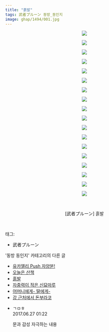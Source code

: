 ```yaml
---
title: "흙발"
tags: 武者プルーン 동방_동인지
image: ghap/1494/001.jpg
---
```

<div class="article">
<p style="text-align: center; clear: none; float: none;"><img src="{{ site.nasurl }}/ghap/1494/001.jpg"/></p>
<p style="text-align: center; clear: none; float: none;"><img src="{{ site.nasurl }}/ghap/1494/002.jpg"/></p>
<p style="text-align: center; clear: none; float: none;"><img src="{{ site.nasurl }}/ghap/1494/003.jpg"/></p>
<p style="text-align: center; clear: none; float: none;"><img src="{{ site.nasurl }}/ghap/1494/004.jpg"/></p>
<p style="text-align: center; clear: none; float: none;"><img src="{{ site.nasurl }}/ghap/1494/005.jpg"/></p>
<p style="text-align: center; clear: none; float: none;"><img src="{{ site.nasurl }}/ghap/1494/006.jpg"/></p>
<p style="text-align: center; clear: none; float: none;"><img src="{{ site.nasurl }}/ghap/1494/007.jpg"/></p>
<p style="text-align: center; clear: none; float: none;"><img src="{{ site.nasurl }}/ghap/1494/008.jpg"/></p>
<p style="text-align: center; clear: none; float: none;"><img src="{{ site.nasurl }}/ghap/1494/009.jpg"/></p>
<p style="text-align: center; clear: none; float: none;"><img src="{{ site.nasurl }}/ghap/1494/010.jpg"/></p>
<p style="text-align: center; clear: none; float: none;"><img src="{{ site.nasurl }}/ghap/1494/011.jpg"/></p>
<p style="text-align: center; clear: none; float: none;"><img src="{{ site.nasurl }}/ghap/1494/012.jpg"/></p>
<p style="text-align: center; clear: none; float: none;"><img src="{{ site.nasurl }}/ghap/1494/013.jpg"/></p>
<p style="text-align: center; clear: none; float: none;"><img src="{{ site.nasurl }}/ghap/1494/014.jpg"/></p>
<p style="text-align: center; clear: none; float: none;"><img src="{{ site.nasurl }}/ghap/1494/015.jpg"/></p>
<p style="text-align: center; clear: none; float: none;"><img src="{{ site.nasurl }}/ghap/1494/016.jpg"/></p>
<p style="text-align: center; clear: none; float: none;"><img src="{{ site.nasurl }}/ghap/1494/017.jpg"/></p>
<p style="text-align: center; clear: none; float: none;"><img src="{{ site.nasurl }}/ghap/1494/018.jpg"/></p>
<p style="text-align: center; clear: none; float: none;"><br/></p>
<p style="text-align: center; clear: none; float: none;">[武者プルーン] 흙발</p>
<p><br/></p>
</div><div class="tagTrail">
<p>태그: </p>
<ul>
<li>武者プルーン</li>
</ul>
</div><div class="another">
<p>'동방 동인지' 카테고리의 다른 글</p>
<ul>
<li><a href="/2016-08-11-ghap_1496">유카앨리 Push 자양분!</a></li>
<li><a href="/2016-08-11-ghap_1495">오늘은 산책</a></li>
<li><a href="/2016-08-11-ghap_1494">흙발</a></li>
<li><a href="/2016-08-11-ghap_1488">자중력이 적은 신묘마루</a></li>
<li><a href="/2016-08-11-ghap_1487">어머니에게- 딸에게-</a></li>
<li><a href="/2016-08-11-ghap_1486">강 근처에서 돈부라코</a></li>
</ul>
</div><div class="cb_module cb_fluid">
<div class="cb_wrt cb_profile">
<div class="comment">
<ul>
<li class="cb_thumb_off" id="comment15023264">
<div class="cb_comment_area">
<div class="cb_info_area">
<div class="cb_section">
<span class="cb_nick_name">ㄱㅁㅎ</span>
</div>
<div class="cb_section">
<span class="cb_date">2017.06.27 01:22 </span>
</div>
</div>
<div class="cb_dsc_comment">
<p class="cb_dsc">
											문과 감성 자극하는 내용
										</p>
</div>
</div></li>
</ul>
</div>
</div><!-- commentList close -->
</div>
<br/>
<p id="refer"></p>
<br/>
